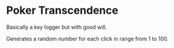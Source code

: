 # Poker Transcendence

Basically a key logger but with good will.

Generates a random number for each click in range from 1 to 100.
